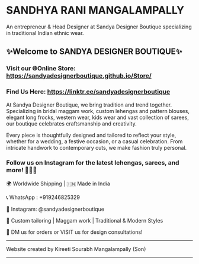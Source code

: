 # SANDHYA RANI MANGALAMPALLY

An entrepreneur & Head Designer at Sandya Designer Boutique specializing in traditional Indian ethnic wear.

## ✨Welcome to SANDYA DESIGNER BOUTIQUE✨

### Visit our 🌐Online Store: https://sandyadesignerboutique.github.io/Store/

### Find Us Here: https://linktr.ee/sandyadesignerboutique

At Sandya Designer Boutique, we bring tradition and trend together. Specializing in bridal maggam work, custom lehengas and pattern blouses, elegant long frocks, western wear, kids wear and vast collection of sarees, our boutique celebrates craftsmanship and creativity. 

Every piece is thoughtfully designed and tailored to reflect your style, whether for a wedding, a festive occasion, or a casual celebration. From intricate handwork to contemporary cuts, we make fashion truly personal.

### Follow us on Instagram for the latest lehengas, sarees, and more! 🧵👗💫

🌍 Worldwide Shipping | 🇮🇳 Made in India

📞 WhatsApp : +919246825329

📸 Instagram: @sandyadesignerboutique

🧵 Custom tailoring | Maggam work | Traditional & Modern Styles

📩 DM us for orders or VISIT us for design consultations!

---

Website created by Kireeti Sourabh Mangalampally (Son)

---
